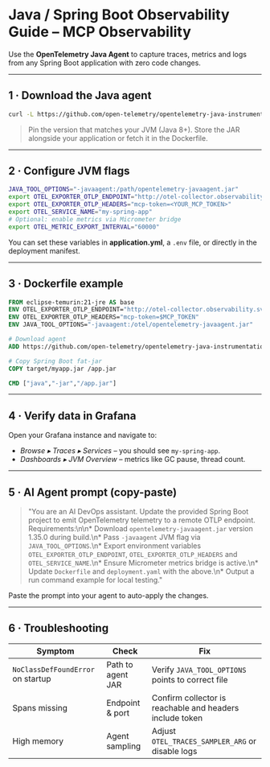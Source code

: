 # Java / Spring Boot Observability Guide – MCP Observability

Use the **OpenTelemetry Java Agent** to capture traces, metrics and logs from any Spring Boot application with zero code changes.

---

## 1 · Download the Java agent

```bash
curl -L https://github.com/open-telemetry/opentelemetry-java-instrumentation/releases/download/v1.35.0/opentelemetry-javaagent.jar -o opentelemetry-javaagent.jar
```

> Pin the version that matches your JVM (Java 8+). Store the JAR alongside your application or fetch it in the Dockerfile.

---

## 2 · Configure JVM flags

```bash
JAVA_TOOL_OPTIONS="-javaagent:/path/opentelemetry-javaagent.jar"
export OTEL_EXPORTER_OTLP_ENDPOINT="http://otel-collector.observability.svc:4318"
export OTEL_EXPORTER_OTLP_HEADERS="mcp-token=<YOUR_MCP_TOKEN>"
export OTEL_SERVICE_NAME="my-spring-app"
# Optional: enable metrics via Micrometer bridge
export OTEL_METRIC_EXPORT_INTERVAL="60000"
```

You can set these variables in **application.yml**, a `.env` file, or directly in the deployment manifest.

---

## 3 · Dockerfile example

```Dockerfile
FROM eclipse-temurin:21-jre AS base
ENV OTEL_EXPORTER_OTLP_ENDPOINT="http://otel-collector.observability.svc:4318"
ENV OTEL_EXPORTER_OTLP_HEADERS="mcp-token=$MCP_TOKEN"
ENV JAVA_TOOL_OPTIONS="-javaagent:/otel/opentelemetry-javaagent.jar"

# Download agent
ADD https://github.com/open-telemetry/opentelemetry-java-instrumentation/releases/download/v1.35.0/opentelemetry-javaagent.jar /otel/

# Copy Spring Boot fat-jar
COPY target/myapp.jar /app.jar

CMD ["java","-jar","/app.jar"]
```

---

## 4 · Verify data in Grafana

Open your Grafana instance and navigate to:

* *Browse ▸ Traces ▸ Services* – you should see `my-spring-app`.
* *Dashboards ▸ JVM Overview* – metrics like GC pause, thread count.

---

## 5 · AI Agent prompt (copy-paste)

> "You are an AI DevOps assistant. Update the provided Spring Boot project to emit OpenTelemetry telemetry to a remote OTLP endpoint. Requirements:\n\n* Download `opentelemetry-javaagent.jar` version 1.35.0 during build.\n* Pass `-javaagent` JVM flag via `JAVA_TOOL_OPTIONS`.\n* Export environment variables `OTEL_EXPORTER_OTLP_ENDPOINT`, `OTEL_EXPORTER_OTLP_HEADERS` and `OTEL_SERVICE_NAME`.\n* Ensure Micrometer metrics bridge is active.\n* Update `Dockerfile` and `deployment.yaml` with the above.\n* Output a run command example for local testing."

Paste the prompt into your agent to auto-apply the changes.

---

## 6 · Troubleshooting

| Symptom | Check | Fix |
|---------|-------|-----|
| `NoClassDefFoundError` on startup | Path to agent JAR | Verify `JAVA_TOOL_OPTIONS` points to correct file |
| Spans missing | Endpoint & port | Confirm collector is reachable and headers include token |
| High memory | Agent sampling | Adjust `OTEL_TRACES_SAMPLER_ARG` or disable logs | 